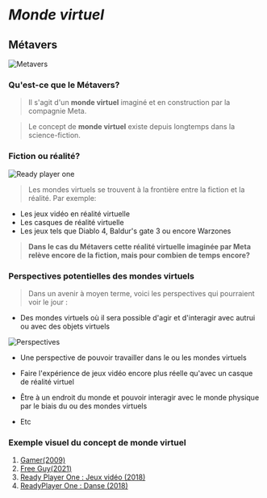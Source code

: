 # *Monde virtuel*

## Métavers

![Metavers](https://www.conversationnel.fr/wp-content/uploads/2021/12/iStock-1348369701.jpg)

### Qu'est-ce que le Métavers?

>Il s'agit d'un **monde virtuel** imaginé et en construction par la compagnie Meta.

>Le concept de **monde virtuel** existe depuis longtemps dans la science-fiction.

### Fiction ou réalité?

![Ready player one](https://media2.giphy.com/media/nk02Bkc0hjhSxlITby/giphy.gif?cid=ecf05e47i5tcqmirfwatzi8b0eicz2x3jd8flaiobzw9s46g&ep=v1_gifs_search&rid=giphy.gif&ct=g)

> Les mondes virtuels se trouvent à la frontière entre la fiction et la réalité.
> Par exemple:
- Les jeux vidéo en réalité virtuelle
- Les casques de réalité virtuelle
- Les jeux tels que Diablo 4, Baldur's gate 3 ou encore Warzones

 >**Dans le cas du Métavers cette réalité virtuelle imaginée par Meta relève encore de la fiction, mais pour combien de temps encore?**

### Perspectives potentielles des mondes virtuels

> Dans un avenir à moyen terme, voici les perspectives qui pourraient voir le jour :

- Des mondes virtuels où il sera possible d'agir et d'interagir avec autrui ou avec des objets virtuels

 ![Perspectives](https://media0.giphy.com/media/edYECR1BK12ATbJ69S/giphy.gif?cid=ecf05e47k9wvr938ddpngp0s4op5ca6a8x2y13nnc3thufqu&ep=v1_gifs_search&rid=giphy.gif&ct=g)
  
- Une perspective de pouvoir travailler dans le ou les mondes virtuels
  
- Faire l'expérience de jeux vidéo encore plus réelle qu'avec un casque de réalité virtuel

- Être à un endroit du monde et pouvoir interagir avec le monde physique par le biais du ou des mondes virtuels

- Etc

### Exemple visuel du concept de monde virtuel

1. [Gamer(2009)](https://www.youtube.com/watch?v=Cn3iDcKK1ec)
2. [Free Guy(2021)](https://www.youtube.com/watch?v=X2m-08cOAbc)
3. [Ready Player One : Jeux vidéo (2018)](https://www.youtube.com/watch?v=vpz7g4rm6Ts)
4. [ReadyPlayer One : Danse (2018)](https://www.youtube.com/watch?v=phI8r4vv8O4)
